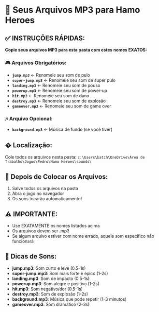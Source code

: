 # 🎵 Seus Arquivos MP3 para Hamo Heroes

## ✅ **INSTRUÇÕES RÁPIDAS:**

**Copie seus arquivos MP3 para esta pasta com estes nomes EXATOS:**

### 🎮 **Arquivos Obrigatórios:**
- **`jump.mp3`** ← Renomeie seu som de pulo
- **`super-jump.mp3`** ← Renomeie seu som de super pulo
- **`landing.mp3`** ← Renomeie seu som de pouso
- **`powerup.mp3`** ← Renomeie seu som de power-up
- **`hit.mp3`** ← Renomeie seu som de dano
- **`destroy.mp3`** ← Renomeie seu som de explosão
- **`gameover.mp3`** ← Renomeie seu som de game over

### 🎶 **Arquivo Opcional:**
- **`background.mp3`** ← Música de fundo (se você tiver)

## � **Localização:**
Cole todos os arquivos nesta pasta:
`c:\Users\batch\OneDrive\Área de Trabalho\Jogos\Pedro\Hamo Heroes\sounds\`

## 🚀 **Depois de Colocar os Arquivos:**
1. Salve todos os arquivos na pasta
2. Abra o jogo no navegador
3. Os sons tocarão automaticamente!

## ⚠️ **IMPORTANTE:**
- Use EXATAMENTE os nomes listados acima
- Os arquivos devem ser .mp3
- Se algum arquivo estiver com nome errado, aquele som específico não funcionará

## 🎯 **Dicas de Sons:**
- **jump.mp3**: Som curto e leve (0.5-1s)
- **super-jump.mp3**: Som mais forte e épico (1-2s)  
- **landing.mp3**: Som de impacto (0.5-1s)
- **powerup.mp3**: Som alegre e positivo (1-2s)
- **hit.mp3**: Som negativo/dor (0.5-1s)
- **destroy.mp3**: Som de explosão (1-2s)
- **background.mp3**: Música que pode repetir (1-3 minutos)
- **gameover.mp3**: Som dramático (2-3s)
